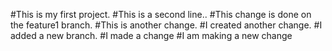 #This is my first project.
#This is a second line..
#This change is done on the feature1 branch.
#This is another change.
#I created another change.
#I added a new branch.
#I made a change
#I am making a new change


